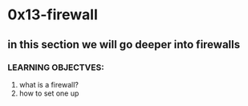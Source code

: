 # 0x13-firewall
## in this section we will go deeper into firewalls
### LEARNING OBJECTVES:
1. what is a firewall?
2. how to set one up